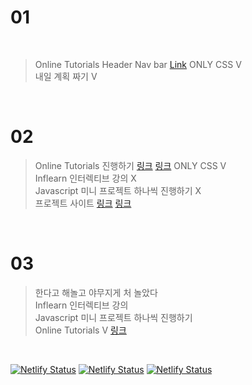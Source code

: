 # 01

<br>

> Online Tutorials Header Nav bar [Link](https://dazzling-perlman-0414ab.netlify.app/) ONLY CSS V <br>
> 내일 계획 짜기 V

<br>

# 02 

> Online Tutorials 진행하기 [링크](https://affectionate-lichterman-efd913.netlify.app/)&nbsp;[링크](https://priceless-goldstine-17765b.netlify.app/) ONLY CSS V <br> 
> Inflearn 인터렉티브 강의 X <br>
> Javascript 미니 프로젝트 하나씩 진행하기 X <br>
> 프로젝트 사이트 [링크](https://devdojo.com/suhailkakar/10-projects-you-can-do-to-become-a-frontend-master) [링크](https://www.freecodecamp.org/news/javascript-projects-for-beginners/#how-to-create-a-color-flipper)

<br>

# 03

> 한다고 해놀고 야무지게 처 놀았다 <br>
> Inflearn 인터렉티브 강의 <br>
> Javascript 미니 프로젝트 하나씩 진행하기 <br>
> Online Tutorials V [링크](https://sad-kalam-d55626.netlify.app/)

 <br>

[![Netlify Status](https://api.netlify.com/api/v1/badges/064ff70a-7dea-4e3d-b941-b34234574ecd/deploy-status)](https://tender-shaw-99bc45.netlify.app/)
[![Netlify Status](https://api.netlify.com/api/v1/badges/b19b6f3a-3c45-4690-a71b-9f6d741ebfe3/deploy-status)](https://youthful-elion-414e14.netlify.app/)
[![Netlify Status](https://api.netlify.com/api/v1/badges/c2cea8e1-8539-47d8-b970-913a4ab2998f/deploy-status)](https://compassionate-ardinghelli-bf1916.netlify.app/)
